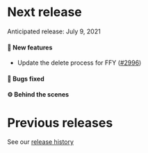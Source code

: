 # Next release

Anticipated release: July 9, 2021

#### 🚀 New features

- Update the delete process for FFY ([#2996])

#### 🐛 Bugs fixed


#### ⚙️ Behind the scenes



# Previous releases

See our [release history](https://github.com/CMSgov/eAPD/releases)

[#2996]: https://github.com/CMSgov/eAPD/issues/2996
